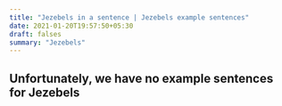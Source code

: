 ```yaml
---
title: "Jezebels in a sentence | Jezebels example sentences"
date: 2021-01-20T19:57:50+05:30
draft: falses
summary: "Jezebels"
---
```

## Unfortunately, we have no example sentences for Jezebels                 
